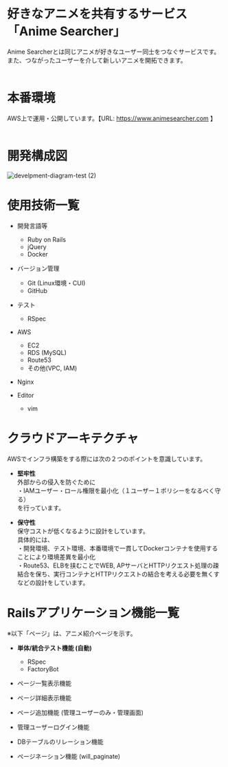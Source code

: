 # 好きなアニメを共有するサービス「Anime Searcher」
Anime Searcherとは同じアニメが好きなユーザー同士をつなぐサービスです。</br>
また、つながったユーザーを介して新しいアニメを開拓できます。</br>
<br/>

# 本番環境
AWS上で運用・公開しています。【URL: https://www.animesearcher.com 】
<br/><br/>

# 開発構成図

![develpment-diagram-test (2)](https://user-images.githubusercontent.com/63719647/102009574-adbc4280-3d7b-11eb-96e6-47eba4c0a467.png)

# 使用技術一覧

* 開発言語等

  * Ruby on Rails
  * jQuery
  * Docker

* バージョン管理

  * Git (Linux環境・CUI)
  * GitHub

* テスト

  * RSpec

* AWS

  * EC2
  * RDS (MySQL)
  * Route53
  * その他(VPC, IAM)

* Nginx

* Editor

  * vim  

# クラウドアーキテクチャ
AWSでインフラ構築をする際には次の２つのポイントを意識しています。

* __堅牢性__  
外部からの侵入を防ぐために  
・IAMユーザー・ロール権限を最小化（１ユーザー１ポリシーをなるべく守る）  
を行っています。  

* __保守性__  
保守コストが低くなるように設計をしています。  
具体的には、  
・開発環境、テスト環境、本番環境で一貫してDockerコンテナを使用することにより環境差異を最小化  
・Route53、ELBを挟むことでWEB, APサーバとHTTPリクエスト処理の疎結合を保ち、実行コンテナとHTTPリクエストの結合を考える必要を無くす  
などの設計をしています。  

# Railsアプリケーション機能一覧
※以下「ページ」は、アニメ紹介ページを示す。

* __単体/統合テスト機能 (自動)__
  * RSpec
  * FactoryBot
  
* ページ一覧表示機能
* ページ詳細表示機能
* ページ追加機能 (管理ユーザーのみ・管理画面)
* 管理ユーザーログイン機能
* DBテーブルのリレーション機能
* ページネーション機能 (will_paginate)

